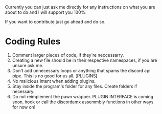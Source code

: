 Currently you can just ask me directly for any instructions on what you are about to do and I will support you 100%.

If you want to contribute just go ahead and do so. 

# Coding Rules
   1. Comment larger pieces of code, if they're neccessarry. 
   2. Creating a new file should be in their respective namespaces, if you are unsure ask me.
   3. Don't add unnecessary loops or anything that spams the discord api pipe. This is no good for us all.
 [PLUGINS]
   1. No malicious intent when adding plugins. 
   2. Stay inside the program's folder for any files. Create folders if necessary. 
   3. Do not reimplement the pawn wrapper. PLUGIN INTERFACE is coming soon, hook or call the discordamx assemmbly functions in other ways for now on!
